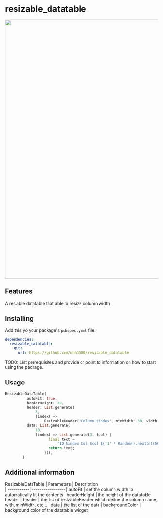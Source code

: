# resizable_datatable
<img src="https://media.discordapp.net/attachments/343876281793773578/1145327302507499561/resizable_dt.gif.gif?width=1014&height=868" width = 1000 height = 850/>

## Features

A resiable datatable that able to resize column width

## Installing
Add this yo your package's `pubspec.yaml` file:
```yaml
dependencies:
  resizable_datatable:
    git:
      url: https://github.com/nhh1500/resizable_datatable
```

TODO: List prerequisites and provide or point to information on how to
start using the package.

## Usage
```dart
ResizableDataTable(
          autoFit: true,
          headerHeight: 30,
          header: List.generate(
              3,
              (index) =>
                  ResizableHeader('Column $index', minWidth: 30, width: 100)),
          data: List.generate(
              10,
              (index) => List.generate(3, (col) {
                    final text =
                        'ID $index Col $col ${'1' * Random().nextInt(50)}';
                    return text;
                  })),
        )
```

## Additional information
ResizableDataTable
| Parameters | Description  
| -----------| -----------------
| autoFit | set the column width to automatically fit the contents 
| headerHeight | the height of the datatable header 
| header | the list of resizableHeader which define the column name, with, minWidth, etc... 
| data | the list of the data 
| backgroundColor | background color of the datatable widget 
